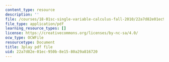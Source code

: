 ```yaml
---
content_type: resource
description: ''
file: /courses/18-01sc-single-variable-calculus-fall-2010/22a7d82e01ec950b8e1580a29a816720_ShGBRUx2ub8.pdf
file_type: application/pdf
learning_resource_types: []
license: https://creativecommons.org/licenses/by-nc-sa/4.0/
ocw_type: OCWFile
resourcetype: Document
title: 3play pdf file
uid: 22a7d82e-01ec-950b-8e15-80a29a816720
---
```

